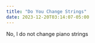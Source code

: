 ```yaml
---
title: "Do You Change Strings"
date: 2023-12-20T03:14:07-05:00
---
```

No, I do not change piano strings